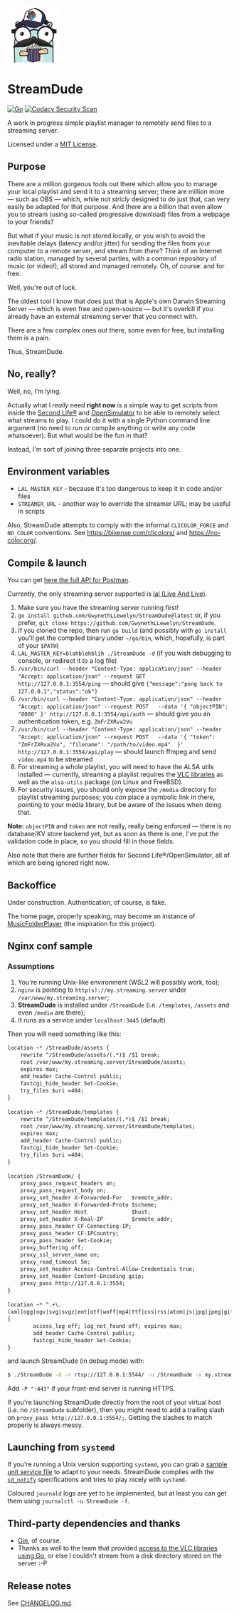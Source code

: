 ![StreamDude Logo](assets/logos/streamdude-logo-128x128.png)

# StreamDude

[![Go](https://github.com/GwynethLlewelyn/StreamDude/actions/workflows/go.yml/badge.svg)](https://github.com/GwynethLlewelyn/StreamDude/actions/workflows/go.yml) [![Codacy Security Scan](https://github.com/GwynethLlewelyn/StreamDude/actions/workflows/codacy.yml/badge.svg)](https://github.com/GwynethLlewelyn/StreamDude/actions/workflows/codacy.yml)

A work in progress simple playlist manager to remotely send files to a streaming server.

Licensed under a [MIT License](https://gwyneth-llewelyn.mit-license.org/).

## Purpose

There are a million gorgeous tools out there which allow you to manage your local playlist and send it to a streaming server; there are million more — such as OBS — which, while not _stricly_ designed to do just that, can very easily be adapted for that purpose. And there are a *b*illion that even allow you to stream (using so-called progressive download) files from a webpage to your friends?

But what if your music is not stored locally, or you wish to avoid the inevitable delays (latency and/or jitter) for sending the files from your computer to a remote server, and stream from _there_? Think of an Internet radio station, managed by several parties, with a common repository of music (or video!), all stored and managed remotely. Oh, of course: and for free.

Well, you're out of luck.

The oldest tool I know that does just that is Apple's own Darwin Streaming Server — which is even free and open-source — but it's overkill if you already have an external streaming server that you connect with.

There are a few complex ones out there, some even for free, but installing them is a pain.

Thus, StreamDude.

## No, really?

Well, no, I'm lying.

Actually what I _really_ need **right now** is a simple way to get scripts from inside the [Second Life®](https://secondlife.com) and [OpenSimulator](http://opensimulator.org) to be able to remotely select what streams to play. I could do it with a single Python command line argument (no need to run or compile anything or write any code whatsoever). But what would be the fun in that?

Instead, I'm sort of joining three separate projects into one.

## Environment variables

-   `LAL_MASTER_KEY` - because it's too dangerous to keep it in code and/or files
-   `STREAMER_URL` - another way to override the streamer URL; may be useful in scripts

Also, StreamDude attempts to comply with the informal `CLICOLOR_FORCE` and `NO_COLOR` conventions. See https://bixense.com/clicolors/ and https://no-color.org/.

## Compile & launch

You can get [here the full API for Postman](extras/StreamDude.postman_collection.json).

Currently, the only streaming server supported is [lal (Live And Live)](https://github.com/q191201771/lal).

1. Make sure you have the streaming server running first!
2. `go install github.com/GwynethLLewelyn/StreamDude@latest` or, if you prefer, `git clone https://github.com/GwynethLLewelyn/StreamDude`.
3. If you cloned the repo, then run `go build` (and possibly with `go install` you'll get the compiled binary under `~/go/bin`, which, hopefully, is part of your `$PATH`)
4. `LAL_MASTER_KEY=blahblehblih ./StreamDude -d` (if you wish debugging to console, or redirect it to a log file)
5. `/usr/bin/curl --header "Content-Type: application/json" --header "Accept: application/json" --request GET    http://127.0.0.1:3554/ping` — should give `{"message":"pong back to 127.0.0.1","status":"ok"}`
6. `/usr/bin/curl --header "Content-Type: application/json" --header "Accept: application/json" --request POST   --data '{ "objectPIN": "0000" }' http://127.0.0.1:3554/api/auth` — should give you an authentication token, e.g. `ZmFrZXRva2Vu`
7. `/usr/bin/curl --header "Content-Type: application/json" --header "Accept: application/json" --request POST   --data '{ "token": "ZmFrZXRva2Vu", "filename": "/path/to/video.mp4"  }' http://127.0.0.1:3554/api/play` — should launch ffmpeg and send `video.mp4` to be streamed
8. For streaming a whole playlist, you will need to have the ALSA utils installed — currently, streaming a playlist requires the [VLC libraries](https://www.videolan.org/vlc/) as well as the `alsa-utils` package (on Linux and FreeBSD).
9. For security issues, you should only expose the `/media` directory for playlist streaming purposes; you _can_ place a symbolic link in there, pointing to your media library, but be aware of the issues when doing that.

**Note:** `objectPIN` and `token` are not really, really being enforced — there is no database/KV store backend yet, but as soon as there is one, I've put the validation code in place, so you should fill in those fields.

Also note that there are further fields for Second Life®/OpenSimulator, all of which are being ignored right now.

## Backoffice

Under construction. Authentication, of course, is fake.

The home page, properly speaking, may become an instance of [MusicFolderPlayer](https://github.com/ltguillaume/music-folder-player/) (the inspiration for this project).

## Nginx conf sample

### Assumptions

1. You're running Unix-like environment (WSL2 will possibly work, too);
2. `nginx` is pointing to `http(s)://my.streaming.server` under `/var/www/my.streaming.server`;
3. **StreamDude** is installed under `/StreamDude` (i.e. `/templates`, `/assets` and even `/media` are there);
4. It runs as a service under `localhost:3445` (default)

Then you will need something like this:

```nginx
location ~* /StreamDude/assets {
	rewrite ^/StreamDude/assets/(.*)$ /$1 break;
	root /var/www/my.streaming.server/StreamDude/assets;
	expires max;
	add_header Cache-Control public;
	fastcgi_hide_header Set-Cookie;
	try_files $uri =404;
}

location ~* /StreamDude/templates {
	rewrite ^/StreamDude/templates/(.*)$ /$1 break;
	root /var/www/my.streaming.server/StreamDude/templates;
	expires max;
	add_header Cache-Control public;
	fastcgi_hide_header Set-Cookie;
	try_files $uri =404;
}

location /StreamDude/ {
	proxy_pass_request_headers on;
	proxy_pass_request_body on;
	proxy_set_header X-Forwarded-For   $remote_addr;
	proxy_set_header X-Forwarded-Proto $scheme;
	proxy_set_header Host              $host;
	proxy_set_header X-Real-IP         $remote_addr;
	proxy_pass_header CF-Connecting-IP;
	proxy_pass_header CF-IPCountry;
	proxy_pass_header Set-Cookie;
	proxy_buffering off;
	proxy_ssl_server_name on;
	proxy_read_timeout 5m;
	proxy_set_header Access-Control-Allow-Credentials true;
	proxy_set_header Content-Encoding gzip;
	proxy_pass http://127.0.0.1:3554;
}

location ~* ^.+\.(xml|ogg|ogv|svg|svgz|eot|otf|woff|mp4|ttf|css|rss|atom|js|jpg|jpeg|gif|png|ico|zip|tgz|gz|rar|bz2|doc|xls|exe|ppt|tar|mid|midi|wav|bmp|rtf|lsl|lua)$ {
		access_log off; log_not_found off; expires max;
		add_header Cache-Control public;
		fastcgi_hide_header Set-Cookie;
}
```

and launch StreamDude (in debug mode) with:

```bash
$ ./StreamDude -d -r rtsp://127.0.0.1:5544/ -u /StreamDude -x my.streaming.server
```

Add `-P ":443"` if your front-end server is running HTTPS.

If you're launching StreamDude directly from the root of your virtual host (i.e. no `/StreamDude` subfolder), then you might need to add a trailing slash on `proxy_pass http://127.0.0.1:3554/;`. Getting the slashes to match properly is always messy.

## Launching from `systemd`

If you're running a Unix version supporting `systemd`, you can grab a [sample unit service file](extras/StreamDude.service.sample) to adapt to your needs. StreamDude complies with the [`sd_notify`](https://www.man7.org/linux/man-pages/man3/sd_notify.3.html) specifications and tries to play nicely with `systemd`.

Coloured `journald` logs are yet to be implemented, but at least you can get them using `journalctl -u StreamDude -f`.

## Third-party dependencies and thanks

-   [Gin](https://gin-gonic.com/), of course.
-   Thanks as well to the team that provided [access to the VLC libraries using Go](https://github.com/adrg/libvlc-go), or else I couldn't stream from a disk directory stored on the server :-P

## Release notes

See [CHANGELOG.md](CHANGELOG.md).
